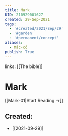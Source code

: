```yaml
---
title: Mark
UID: 210929001627
created: 29-Sep-2021
tags:
  - '#created/2021/Sep/29'
  - '#garden'
  - '#permanent/concept'
aliases:
  - Mác-cô
publish: True
---
```

links: [[The bible]]
 # Mark

[[Mark-01|Start Reading →]]

## Created:
- [[2021-09-29]]
